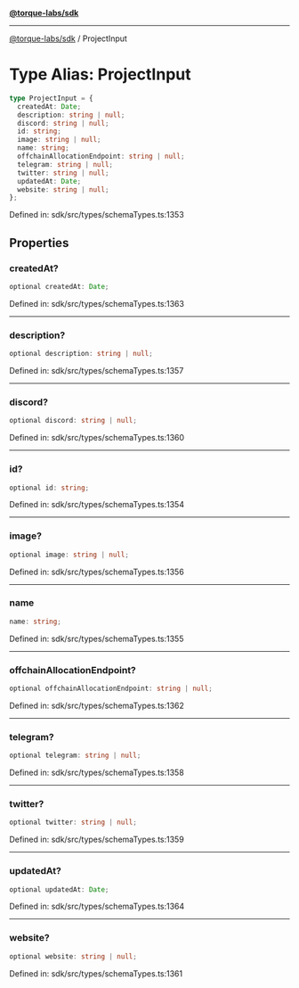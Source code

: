 [**@torque-labs/sdk**](../README.md)

***

[@torque-labs/sdk](../README.md) / ProjectInput

# Type Alias: ProjectInput

```ts
type ProjectInput = {
  createdAt: Date;
  description: string | null;
  discord: string | null;
  id: string;
  image: string | null;
  name: string;
  offchainAllocationEndpoint: string | null;
  telegram: string | null;
  twitter: string | null;
  updatedAt: Date;
  website: string | null;
};
```

Defined in: sdk/src/types/schemaTypes.ts:1353

## Properties

### createdAt?

```ts
optional createdAt: Date;
```

Defined in: sdk/src/types/schemaTypes.ts:1363

***

### description?

```ts
optional description: string | null;
```

Defined in: sdk/src/types/schemaTypes.ts:1357

***

### discord?

```ts
optional discord: string | null;
```

Defined in: sdk/src/types/schemaTypes.ts:1360

***

### id?

```ts
optional id: string;
```

Defined in: sdk/src/types/schemaTypes.ts:1354

***

### image?

```ts
optional image: string | null;
```

Defined in: sdk/src/types/schemaTypes.ts:1356

***

### name

```ts
name: string;
```

Defined in: sdk/src/types/schemaTypes.ts:1355

***

### offchainAllocationEndpoint?

```ts
optional offchainAllocationEndpoint: string | null;
```

Defined in: sdk/src/types/schemaTypes.ts:1362

***

### telegram?

```ts
optional telegram: string | null;
```

Defined in: sdk/src/types/schemaTypes.ts:1358

***

### twitter?

```ts
optional twitter: string | null;
```

Defined in: sdk/src/types/schemaTypes.ts:1359

***

### updatedAt?

```ts
optional updatedAt: Date;
```

Defined in: sdk/src/types/schemaTypes.ts:1364

***

### website?

```ts
optional website: string | null;
```

Defined in: sdk/src/types/schemaTypes.ts:1361
